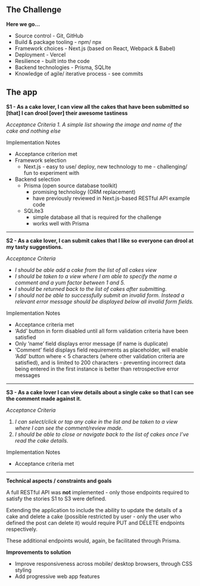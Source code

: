 ## The Challenge

**Here we go…**
-   Source control - Git, GitHub
-   Build & package tooling - npm/ npx
-   Framework choices - Next.js (based on React, Webpack & Babel)
-   Deployment - Vercel
-   Resilience - built into the code
-   Backend technologies - Prisma, SQLIte
-   Knowledge of agile/ iterative process - see commits

## The app

**S1 - As a cake lover, I can view all the cakes that have been submitted so [that] I can drool [over] their awesome tastiness**

*Acceptance Criteria*
*1.  A simple list showing the image and name of the cake and nothing else*

Implementation Notes
- Acceptance criterion met 
- Framework selection
	- Next.js - easy to use/ deploy, new technology to me - challenging/ fun to experiment with
- Backend selection
	- Prisma (open source database toolkit)
		- promising technology (ORM replacement)
		- have previously reviewed in Next.js-based RESTful API example code
	- SQLite3
		- simple database all that is required for the challenge
		- works well with Prisma
---

**S2 - As a cake lover, I can submit cakes that I like so everyone can drool at my tasty suggestions.**

*Acceptance Criteria*
- *I should be able add a cake from the list of all cakes view*
- *I should be taken to a view where I am able to specify the name a comment and a yum factor between 1 and 5.*
- *I should be returned back to the list of cakes after submitting.*
- *I should not be able to successfully submit an invalid form. Instead a relevant error message should be displayed below all invalid form fields.*

Implementation Notes
- Acceptance criteria met 
- ‘Add’ button in form disabled until all form validation criteria have been satisfied
- Only ‘name’ field displays error message (if name is duplicate)
- ‘Comment’ field displays field requirements as placeholder, will enable ‘Add’ button where < 5 characters (where other validation criteria are satisfied), and is limited to 200 characters - preventing incorrect data being entered in the first instance is better than retrospective error messages

---
  
**S3 - As a cake lover I can view details about a single cake so that I can see the comment made against it.**

*Acceptance Criteria*
1.  *I can select/click or tap any cake in the list and be taken to a view where I can see the comment/review made.*
2.  *I should be able to close or navigate back to the list of cakes once I’ve read the cake details.*

Implementation Notes
- Acceptance criteria met

---

**Technical aspects / constraints and goals**

A full RESTful API was **not** implemented - only those endpoints required to satisfy the stories S1 to S3 were defined.

Extending the application to include the ability to update the details of a cake and delete a cake (possible restricted by user - only the user who defined the post can delete it) would require PUT and DELETE endpoints respectively.

These additional endpoints would, again, be facilitated through Prisma.

**Improvements to solution**
- Improve responsiveness across mobile/ desktop browsers, through CSS styling
- Add progressive web app features
